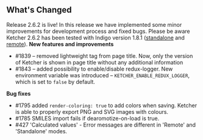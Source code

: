 ## What's Changed
Release 2.6.2 is live!
In this release we have implemented some minor improvements for development process and fixed bugs.
Please be aware Ketcher 2.6.2 has been tested with Indigo version 1.8.1 ([standalone](https://www.npmjs.com/package/indigo-ketcher/v/1.8.1) and [remote](https://hub.docker.com/layers/epmlsop/indigo-service/1.8.1/images/sha256-ed7b48b5814390cece0af1dd393796dd68324bdfa071bc7552cb439e5501e818?context=explore)).
**New features and improvements**
* #1839 – removed lightweight tag from page title. Now, only the version of Ketcher is shown in page title without any additional information 
* #1843 – added possibility to enable/disable redux-logger. New environment variable was introduced – `KETCHER_ENABLE_REDUX_LOGGER`, which is set to `false` by default.

**Bug fixes**
* #1795 added `render-coloring: true` to add colors when saving. Ketcher is able to properly export PNG and SVG images with colours.
* #1785 SMILES import fails if dearomotize-on-load is true.
* #427 'Calculated values' - Error messages are different in 'Remote' and 'Standalone' modes.